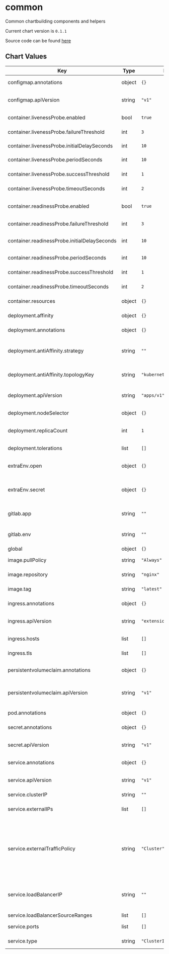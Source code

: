 common
======
Common chartbuilding components and helpers

Current chart version is `0.1.1`

Source code can be found [here](https://gitlab.com/stackvista/devops/helm-charts)



## Chart Values

| Key | Type | Default | Description |
|-----|------|---------|-------------|
| configmap.annotations | object | `{}` | Annotations for `ConfigMap` objects. |
| configmap.apiVersion | string | `"v1"` | Kubernetes apiVersion to use with a `ConfigMap` object. |
| container.livenessProbe.enabled | bool | `true` | Enable use of livenessProbe check. |
| container.livenessProbe.failureThreshold | int | `3` | `failureThreshold` for the liveness probe. |
| container.livenessProbe.initialDelaySeconds | int | `10` | `initialDelaySeconds` for the liveness probe. |
| container.livenessProbe.periodSeconds | int | `10` | `periodSeconds` for the liveness probe. |
| container.livenessProbe.successThreshold | int | `1` | `successThreshold` for the liveness probe. |
| container.livenessProbe.timeoutSeconds | int | `2` | `timeoutSeconds` for the liveness probe. |
| container.readinessProbe.enabled | bool | `true` | Enable use of readinessProbe check. |
| container.readinessProbe.failureThreshold | int | `3` | `failureThreshold` for the readiness probe. |
| container.readinessProbe.initialDelaySeconds | int | `10` | `initialDelaySeconds` for the readiness probe. |
| container.readinessProbe.periodSeconds | int | `10` | `periodSeconds` for the readiness probe. |
| container.readinessProbe.successThreshold | int | `1` | `successThreshold` for the readiness probe. |
| container.readinessProbe.timeoutSeconds | int | `2` | `timeoutSeconds` for the readiness probe. |
| container.resources | object | `{}` | Container resource requests / limits. |
| deployment.affinity | object | `{}` | Affinity settings for pod assignment. |
| deployment.annotations | object | `{}` | Annotations for `Deployment` objects. |
| deployment.antiAffinity.strategy | string | `""` | Spread pods using simple `antiAffinity`; valid values are `hard` or `soft`. |
| deployment.antiAffinity.topologyKey | string | `"kubernetes.io/hostname"` | The `topologyKey` to use for simple `antiAffinity` rule. |
| deployment.apiVersion | string | `"apps/v1"` | Kubernetes apiVersion to use with a `Deployment` object. |
| deployment.nodeSelector | object | `{}` | Node labels for pod assignment. |
| deployment.replicaCount | int | `1` | Amount of replicas to create for the `Deployment` object. |
| deployment.tolerations | list | `[]` | Toleration labels for pod assignment. |
| extraEnv.open | object | `{}` | Extra open environment variables to inject into pods. |
| extraEnv.secret | object | `{}` | Extra secret environment variables to inject into pods via a `Secret` object. |
| gitlab.app | string | `""` | If CI is GitLab, specify the `app` for annotations. |
| gitlab.env | string | `""` | If CI is GitLab, specify the `env` for annotations. |
| global | object | `{}` |  |
| image.pullPolicy | string | `"Always"` | The pull policy for the Docker image. |
| image.repository | string | `"nginx"` | (string) Repository of the Docker image. |
| image.tag | string | `"latest"` | (string) Tag of the Docker image. |
| ingress.annotations | object | `{}` | Annotations for `Ingress` objects. |
| ingress.apiVersion | string | `"extensions/v1beta1"` | Kubernetes apiVersion to use with an `Ingress` object. |
| ingress.hosts | list | `[]` | List of ingress hostnames. |
| ingress.tls | list | `[]` | List of ingress TLS certificates to use. |
| persistentvolumeclaim.annotations | object | `{}` | Annotations for `PersistentVolumeClaim` objects. |
| persistentvolumeclaim.apiVersion | string | `"v1"` | Kubernetes apiVersion to use with a `PersistentVolumeClaim` object. |
| pod.annotations | object | `{}` | Annotations for `Pod` objects. |
| secret.annotations | object | `{}` | Annotations for `Secret` objects. |
| secret.apiVersion | string | `"v1"` | Kubernetes apiVersion to use with a `Secret` object. |
| service.annotations | object | `{}` | Annotations for `Service` objects. |
| service.apiVersion | string | `"v1"` | Kubernetes apiVersion to use with a `Service` object. |
| service.clusterIP | string | `""` |  |
| service.externalIPs | list | `[]` | List of external IP addresses to map to the `Service` object. |
| service.externalTrafficPolicy | string | `"Cluster"` | Denotes if this Service desires to route external traffic to node-local or cluster-wide endpoints; only enabled when `service.type` is set to `LoadBalancer` or `NodePort`. |
| service.loadBalancerIP | string | `""` | Specify the source IP range to allow traffic from; only enabled when `service.type` is set to `LoadBalancer`. |
| service.loadBalancerSourceRanges | list | `[]` |  |
| service.ports | list | `[]` | List of ports to apply to the `Service` object. |
| service.type | string | `"ClusterIP"` | Kubernetes 'Service' type to use. |

